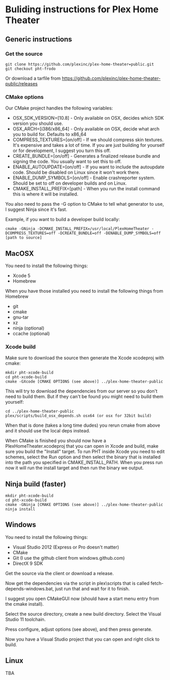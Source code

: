 # Buliding instructions for Plex Home Theater

## Generic instructions

### Get the source

```
git clone https://github.com/plexinc/plex-home-theater=public.git
git checkout pht-frodo
```

Or download a tarfile from https://github.com/plexinc/plex-home-theater-public/releases

### CMake options

Our CMake project handles the following variables:

* OSX_SDK_VERSION=[10.8] - Only available on OSX, decides which SDK version you should use.
* OSX_ARCH=[i386/x86_64] - Only available on OSX, decide what arch you to build for. Defaults to x86_64
* COMPRESS_TEXTURES=[on/off] - If we should compress skin textures. It's expensive and takes a lot of time. If you are just building for yourself or for development, I suggest you turn this off.
* CREATE_BUNDLE=[on/off] - Generates a finalized release bundle and signing the code. You usually want to set this to off.
* ENABLE_AUTOUPDATE=[on/off] - If you want to include the autoupdate code. Should be disabled on Linux since it won't work there.
* ENABLE_DUMP_SYMBOLS=[on/off] - Enable crashreporter system. Should be set to off on developer builds and on Linux.
* CMAKE_INSTALL_PREFIX=[path] - When you run the install command this is where it will be installed.

You also need to pass the -G option to CMake to tell what generator to use, I suggest Ninja since it's fast.

Example, if you want to build a developer build locally:

```
cmake -GNinja -DCMAKE_INSTALL_PREFIX=/usr/local/PlexHomeTheater -DCOMPRESS_TEXTURES=off -DCREATE_BUNDLE=off -DENABLE_DUMP_SYMBOLS=off [path to source]
```

## MacOSX

You need to install the following things:

* Xcode 5
* Homebrew

When you have those installed you need to install the following things from Homebrew

* git
* cmake
* gnu-tar
* xz
* ninja (optional)
* ccache (optional)

### Xcode build

Make sure to download the source then generate the Xcode xcodeproj with cmake:

```
mkdir pht-xcode-build
cd pht-xcode-build
cmake -GXcode [CMAKE OPTIONS (see above)] ../plex-home-theater-public
```

This will try to download the dependencies from our server so you don't need to build them. But if they can't be found you might need to build them yourself:

```
cd ../plex-home-theater-public
plex/scripts/build_osx_depends.sh osx64 (or osx for 32bit build)
```

When that is done (takes a long time dudes) you rerun cmake from above and it should use the local deps instead.

When CMake is finished you should now have a PlexHomeTheater.xcodeproj that you can open in Xcode and build, make sure you build the "Install" target. To run PHT inside Xcode you need to edit schemes, select the Run option and then select the binary that is installed into the path you specified in CMAKE_INSTALL_PATH. When you press run now it will run the install target and then run the binary we output.

## Ninja build (faster)

```
mkdir pht-xcode-build
cd pht-xcode-build
cmake -GNinja [CMAKE OPTIONS (see above)] ../plex-home-theater-public
ninja install
```

## Windows

You need to install the following things:

* Visual Studio 2012 (Express or Pro doesn't matter)
* CMake
* Git (I use the github client from windows.github.com)
* DirectX 9 SDK

Get the source via the client or download a release.

Now get the dependencies via the script in plex\scripts that is called fetch-depends-windows.bat, just run that and wait for it to finish.

I suggest you open CMakeGUI now (should have a start menu entry from the cmake install).

Select the source directory, create a new build directory. Select the Visual Studio 11 toolchain.

Press configure, adjust options (see above), and then press generate.

Now you have a Visual Studio project that you can open and right click to build.

## Linux

TBA
